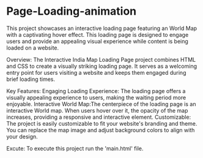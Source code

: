 # Page-Loading-animation

This project showcases an interactive loading page featuring an World Map with a captivating hover effect. This loading page is designed to engage users and provide an appealing visual experience while content is being loaded on a website.

Overview:
The Interactive India Map Loading Page project combines HTML and CSS to create a visually striking loading page. It serves as a welcoming entry point for users visiting a website and keeps them engaged during brief loading times.

Key Features: 
Engaging Loading Experience: The loading page offers a visually appealing experience to users, making the waiting period more enjoyable.
Interactive World Map:The centerpiece of the loading page is an interactive World map. When users hover over it, the opacity of the map increases, providing a responsive and interactive element.
Customizable: The project is easily customizable to fit your website's branding and theme. You can replace the map image and adjust background colors to align with your design.

Excute:
To execute this project run the 'main.html' file.
